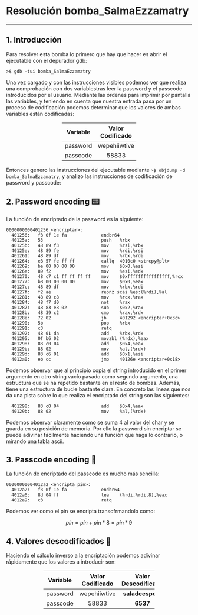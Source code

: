 # Resolución bomba_SalmaEzzamatry

---

## 1. Introducción

Para resolver esta bomba lo primero que hay que hacer es abrir el ejecutable con el depurador gdb:

```
>$ gdb -tui bomba_SalmaEzzamatry
```

Una vez cargado y con las instrucciones visibles podemos ver que realiza una comprobación con dos variablestras leer la password y el passcode introducidos por el usuario. Mediante las órdenes para imprimir por pantalla las variables, y teniendo en cuenta que nuestra entrada pasa por un proceso de codificación podemos determinar que los valores de ambas variables están codificadas:

<div style="margin-left: auto;
            margin-right: auto;
            width: 40%">
            
| Variable | Valor Codificado |
| :------: | :--------------: |
| password |     wepehiiwtive      |
| passcode |       58833       |
</div>

Entonces genero las instrucciones del ejecutable mediante `>$ objdump -d bomba_SalmaEzzamatry`, y analizo las instrucciones de codificación de password y passcode:

## 2. Password encoding ⌨️

La función de encriptado de la password es la siguiente:

```
0000000000401256 <encriptar>:
  401256:	f3 0f 1e fa          	endbr64
  40125a:	53                   	push   %rbx
  40125b:	48 89 f3             	mov    %rsi,%rbx
  40125e:	48 89 fe             	mov    %rdi,%rsi
  401261:	48 89 df             	mov    %rbx,%rdi
  401264:	e8 57 fe ff ff       	callq  4010c0 <strcpy@plt>
  401269:	be 00 00 00 00       	mov    $0x0,%esi
  40126e:	89 f2                	mov    %esi,%edx
  401270:	48 c7 c1 ff ff ff ff 	mov    $0xffffffffffffffff,%rcx
  401277:	b8 00 00 00 00       	mov    $0x0,%eax
  40127c:	48 89 df             	mov    %rbx,%rdi
  40127f:	f2 ae                	repnz scas %es:(%rdi),%al
  401281:	48 89 c8             	mov    %rcx,%rax
  401284:	48 f7 d0             	not    %rax
  401287:	48 83 e8 02          	sub    $0x2,%rax
  40128b:	48 39 c2             	cmp    %rax,%rdx
  40128e:	72 02                	jb     401292 <encriptar+0x3c>
  401290:	5b                   	pop    %rbx
  401291:	c3                   	retq
  401292:	48 01 da             	add    %rbx,%rdx
  401295:	0f b6 02             	movzbl (%rdx),%eax
  401298:	83 c0 04             	add    $0x4,%eax
  40129b:	88 02                	mov    %al,(%rdx)
  40129d:	83 c6 01             	add    $0x1,%esi
  4012a0:	eb cc                	jmp    40126e <encriptar+0x18>
```

Podemos observar que al principio copia el string introducido en el primer argumento en otro string vacío pasado como segundo argumento, una estructura que se ha repetido bastante en el resto de bombas. Además, tiene una estructura de bucle bastante clara. En concreto las lineas que nos da una pista sobre lo que realiza el encriptado del string son las siguientes:

```
  401298:	83 c0 04             	add    $0x4,%eax
  40129b:	88 02                	mov    %al,(%rdx)
```

Podemos observar claramente como se suma 4 al valor del char y se guarda en su posición de memoria. Por ello la password sin encriptar se puede adivinar fácilmente haciendo una función que haga lo contrario, o mirando una tabla ascii.

## 3. Passcode encoding 🔢

La función de encriptado del passcode es mucho más sencilla:

```
00000000004012a2 <encripta_pin>:
  4012a2:	f3 0f 1e fa          	endbr64
  4012a6:	8d 04 ff             	lea    (%rdi,%rdi,8),%eax
  4012a9:	c3                   	retq
```

Podemos ver como el pin se encripta transofrmandolo como:

$$
pin = pin + pin*8 = pin*9
$$

## 4. Valores descodificados 🔑

Haciendo el cálculo inverso a la encriptación podemos adivinar rápidamente que los valores a introducir son:

<div style="margin-left: auto;
            margin-right: auto;
            width: 60%">
            
| Variable | Valor Codificado | Valor Descodificado |
| :------: | :--------------: |:---: |
| password |     wepehiiwtive |**saladeespera** |
| passcode |       58833      |**6537** |
</div>
